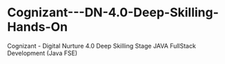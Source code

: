 # Cognizant---DN-4.0-Deep-Skilling-Hands-On
Cognizant - Digital Nurture 4.0 Deep Skilling Stage JAVA FullStack Development (Java FSE)
